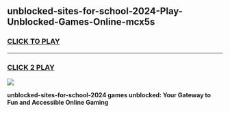 
## unblocked-sites-for-school-2024-Play-Unblocked-Games-Online-mcx5s
<h3>
<a href="https://premium76.site?title=unblocked-sites-for-school-2024&ref=25A">CLICK TO PLAY</a></h3>
<hr>

<h3>
<a href="https://premium76.site?title=unblocked-sites-for-school-2024&ref=25A">CLICK 2 PLAY</a>
  
</h3>

<a href="https://premium76.site?title=unblocked-sites-for-school-2024&ref=25A"><img src="https://clearcache.store/games.png"></a>


**unblocked-sites-for-school-2024 games unblocked: Your Gateway to Fun and Accessible Online Gaming**
